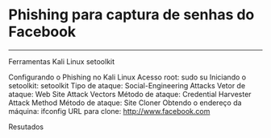 # Phishing para captura de senhas do Facebook
________________________________________________

Ferramentas
  Kali Linux
  setoolkit
  
Configurando o Phishing no Kali Linux
  Acesso root: sudo su
  Iniciando o setoolkit: setoolkit
  Tipo de ataque: Social-Engineering Attacks
  Vetor de ataque: Web Site Attack Vectors
  Método de ataque: Credential Harvester Attack Method 
  Método de ataque: Site Cloner
  Obtendo o endereço da máquina: ifconfig
  URL para clone: http://www.facebook.com

Resutados


